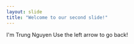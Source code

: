 ```yaml
---
layout: slide
title: "Welcome to our second slide!"
---
```

I'm Trung Nguyen
Use the left arrow to go back!
